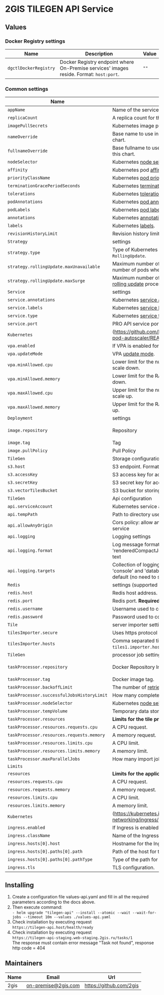 # 2GIS TILEGEN API Service

## Values

### Docker Registry settings

| Name                  | Description                                                                             | Value |
| --------------------- | --------------------------------------------------------------------------------------- | ----- |
| `dgctlDockerRegistry` | Docker Registry endpoint where On-Premise services' images reside. Format: `host:port`. | `""`  |

### **Common settings**

| Name                                       | Description                                                                                                                                                                                              | Value                               |
| ------------------------------------------ | -------------------------------------------------------------------------------------------------------------------------------------------------------------------------------------------------------- | ----------------------------------- |
| `appName`                                  | Name of the service.                                                                                                                                                                                     | `tilegen-api`                       |
| `replicaCount`                             | A replica count for the pod.                                                                                                                                                                             | `1`                                 |
| `imagePullSecrets`                         | Kubernetes image pull secrets.                                                                                                                                                                           | `[]`                                |
| `nameOverride`                             | Base name to use in all the Kubernetes entities deployed by this chart.                                                                                                                                  | `""`                                |
| `fullnameOverride`                         | Base fullname to use in all the Kubernetes entities deployed by this chart.                                                                                                                              | `""`                                |
| `nodeSelector`                             | Kubernetes [node selectors](https://kubernetes.io/docs/concepts/scheduling-eviction/assign-pod-node/#nodeselector).                                                                                      | `{}`                                |
| `affinity`                                 | Kubernetes pod [affinity settings](https://kubernetes.io/docs/concepts/scheduling-eviction/assign-pod-node/#node-affinity).                                                                              | `{}`                                |
| `priorityClassName`                        | Kubernetes [pod priority](https://kubernetes.io/docs/concepts/scheduling-eviction/pod-priority-preemption/).                                                                                             | `""`                                |
| `terminationGracePeriodSeconds`            | Kubernetes [termination grace period](https://kubernetes.io/docs/concepts/containers/container-lifecycle-hooks/).                                                                                        | `60`                                |
| `tolerations`                              | Kubernetes [tolerations](https://kubernetes.io/docs/concepts/scheduling-eviction/taint-and-toleration/) settings.                                                                                        | `[]`                                |
| `podAnnotations`                           | Kubernetes [pod annotations](https://kubernetes.io/docs/concepts/overview/working-with-objects/annotations/).                                                                                            | `{}`                                |
| `podLabels`                                | Kubernetes [pod labels](https://kubernetes.io/docs/concepts/overview/working-with-objects/labels/).                                                                                                      | `{}`                                |
| `annotations`                              | Kubernetes [annotations](https://kubernetes.io/docs/concepts/overview/working-with-objects/annotations/).                                                                                                | `{}`                                |
| `labels`                                   | Kubernetes [labels](https://kubernetes.io/docs/concepts/overview/working-with-objects/labels/).                                                                                                          | `{}`                                |
| `revisionHistoryLimit`                     | Revision history limit (used for [rolling back](https://kubernetes.io/docs/concepts/configuration/manage-resources-containers/) a deployment).                                                           | `3`                                 |
| `Strategy`                                 | settings                                                                                                                                                                                                 |                                     |
| `strategy.type`                            | Type of Kubernetes deployment. Can be `Recreate` or `RollingUpdate`.                                                                                                                                     | `RollingUpdate`                     |
| `strategy.rollingUpdate.maxUnavailable`    | Maximum number of pods that can be created over the desired number of pods when doing [rolling update](https://kubernetes.io/docs/concepts/workloads/controllers/deployment/#rolling-update-deployment). | `0`                                 |
| `strategy.rollingUpdate.maxSurge`          | Maximum number of pods that can be unavailable during the [rolling update](https://kubernetes.io/docs/concepts/workloads/controllers/deployment/#rolling-update-deployment) process.                     | `1`                                 |
| `Service`                                  | settings                                                                                                                                                                                                 |                                     |
| `service.annotations`                      | Kubernetes [service annotations](https://kubernetes.io/docs/concepts/overview/working-with-objects/annotations/)                                                                                         | `{}`                                |
| `service.labels`                           | Kubernetes [service labels](https://kubernetes.io/docs/concepts/overview/working-with-objects/labels/).                                                                                                  | `{}`                                |
| `service.type`                             | Kubernetes [service type](https://kubernetes.io/docs/concepts/services-networking/service/#publishing-services-service-types).                                                                           | `ClusterIP`                         |
| `service.port`                             | PRO API service port.                                                                                                                                                                                    | `80`                                |
| `Kubernetes`                               | (https://github.com/kubernetes/autoscaler/blob/master/vertical-pod-autoscaler/README.md) settings                                                                                                        |                                     |
| `vpa.enabled`                              | If VPA is enabled for the service.                                                                                                                                                                       | `false`                             |
| `vpa.updateMode`                           | VPA [update mode](https://github.com/kubernetes/autoscaler/tree/master/vertical-pod-autoscaler#quick-start).                                                                                             | `Auto`                              |
| `vpa.minAllowed.cpu`                       | Lower limit for the number of CPUs to which the autoscaler can scale down.                                                                                                                               | `100m`                              |
| `vpa.minAllowed.memory`                    | Lower limit for the RAM size to which the autoscaler can scale down.                                                                                                                                     | `256M`                              |
| `vpa.maxAllowed.cpu`                       | Upper limit for the number of CPUs to which the autoscaler can scale up.                                                                                                                                 | `1`                                 |
| `vpa.maxAllowed.memory`                    | Upper limit for the RAM size to which the autoscaler can scale up.                                                                                                                                       | `1024M`                             |
| `Deployment`                               | settings                                                                                                                                                                                                 |                                     |
| `image.repository`                         | Repository                                                                                                                                                                                               | `2gis-on-premise/tilegen-api`       |
| `image.tag`                                | Tag                                                                                                                                                                                                      | `1.1.6`                             |
| `image.pullPolicy`                         | Pull Policy                                                                                                                                                                                              | `IfNotPresent`                      |
| `TileGen`                                  | Storage configuration                                                                                                                                                                                    |                                     |
| `s3.host`                                  | S3 endpoint. Format: `host:port`. **Required**                                                                                                                                                           | `""`                                |
| `s3.accessKey`                             | S3 access key for accessing the bucket. **Required**                                                                                                                                                     | `""`                                |
| `s3.secretKey`                             | S3 secret key for accessing the bucket. **Required**                                                                                                                                                     | `""`                                |
| `s3.vectorTilesBucket`                     | S3 bucket for storing vector tiles data. **Required**                                                                                                                                                    | `""`                                |
| `TileGen`                                  | Api configuration                                                                                                                                                                                        |                                     |
| `api.serviceAccount`                       | Kubernetes service account                                                                                                                                                                               | `runner`                            |
| `api.tempPath`                             | Path to directory used for temp data                                                                                                                                                                     | `/tmp`                              |
| `api.allowAnyOrigin`                       | Cors policy: allow any origin to perform requests to pro-api service                                                                                                                                     | `false`                             |
| `api.logging`                              | Logging settings                                                                                                                                                                                         |                                     |
| `api.logging.format`                       | Log message format, possible options: 'default' - compact json, 'renderedCompactJson' - rendered json format, 'simple' - plain text                                                                      | `simple`                            |
| `api.logging.targets`                      | Collection of logging targets divided by comma. Currently only 'console' and 'database' are supported. Console is used by default (no need to specify).                                                  | `""`                                |
| `Redis`                                    | settings (supported version 6.x)                                                                                                                                                                         |                                     |
| `redis.host`                               | Redis host address. **Required**                                                                                                                                                                         | `""`                                |
| `redis.port`                               | Redis port. **Required**                                                                                                                                                                                 | `6379`                              |
| `redis.username`                           | Username used to connect to Redis                                                                                                                                                                        | `""`                                |
| `redis.password`                           | Password used to connect to Redis                                                                                                                                                                        | `""`                                |
| `Tile`                                     | server importer settings                                                                                                                                                                                 |                                     |
| `tilesImporter.secure`                     | Uses https protocol                                                                                                                                                                                      | `false`                             |
| `tilesImporter.hosts`                      | Comma separated tile server importer hosts. Example: `tiles1.importer.host,tiles2.importer.host` **Required**                                                                                            | `""`                                |
| `TileGen`                                  | processor job settings                                                                                                                                                                                   |                                     |
| `taskProcessor.repository`                 | Docker Repository Image.                                                                                                                                                                                 | `2gis-on-premise/tilegen-processor` |
| `taskProcessor.tag`                        | Docker image tag.                                                                                                                                                                                        | `1.1.6`                             |
| `taskProcessor.backoffLimit`               | The number of [retries](https://kubernetes.io/docs/concepts/workloads/controllers/job/#pod-backoff-failure-policy) before considering a Job as failed.                                                   | `1`                                 |
| `taskProcessor.successfulJobsHistoryLimit` | How many completed and failed jobs should be kept. See [docs](https://kubernetes.io/docs/tasks/job/automated-tasks-with-cron-jobs/#jobs-history-limits).                                                 | `5`                                 |
| `taskProcessor.nodeSelector`               | Kubernetes [node selectors](https://kubernetes.io/docs/concepts/scheduling-eviction/assign-pod-node/#nodeselector).                                                                                      | `{}`                                |
| `taskProcessor.tempVolume`                 | Temporary data storage volume                                                                                                                                                                            | `{}`                                |
| `taskProcessor.resources`                  | **Limits for the tile processor job**                                                                                                                                                                    |                                     |
| `taskProcessor.resources.requests.cpu`     | A CPU request.                                                                                                                                                                                           | `1`                                 |
| `taskProcessor.resources.requests.memory`  | A memory request.                                                                                                                                                                                        | `1Gi`                               |
| `taskProcessor.resources.limits.cpu`       | A CPU limit.                                                                                                                                                                                             | `4`                                 |
| `taskProcessor.resources.limits.memory`    | A memory limit.                                                                                                                                                                                          | `24Gi`                              |
| `taskProcessor.maxParallelJobs`            | How many import jobs can be run simultaneously                                                                                                                                                           | `1`                                 |
| `Limits`                                   |                                                                                                                                                                                                          |                                     |
| `resources`                                | **Limits for the application service**                                                                                                                                                                   |                                     |
| `resources.requests.cpu`                   | A CPU request.                                                                                                                                                                                           | `400m`                              |
| `resources.requests.memory`                | A memory request.                                                                                                                                                                                        | `256M`                              |
| `resources.limits.cpu`                     | A CPU limit.                                                                                                                                                                                             | `1`                                 |
| `resources.limits.memory`                  | A memory limit.                                                                                                                                                                                          | `1024M`                             |
| `Kubernetes`                               | (https://kubernetes.io/docs/concepts/services-networking/ingress/) settings                                                                                                                              |                                     |
| `ingress.enabled`                          | If Ingress is enabled for the service.                                                                                                                                                                   | `false`                             |
| `ingress.className`                        | Name of the Ingress controller class.                                                                                                                                                                    | `nginx`                             |
| `ingress.hosts[0].host`                    | Hostname for the Ingress service.                                                                                                                                                                        | `tilegen-api.host`                  |
| `ingress.hosts[0].paths[0].path`           | Path of the host for the Ingress service.                                                                                                                                                                | `/`                                 |
| `ingress.hosts[0].paths[0].pathType`       | Type of the path for the Ingress service.                                                                                                                                                                | `Prefix`                            |
| `ingress.tls`                              | TLS configuration.                                                                                                                                                                                       | `[]`                                |


## Installing

1. Create a configuration file values-api.yaml and fill in all the required parameters according to the docs above.
2. Then execute command:<br/>
`- helm upgrade "tilegen-api" --install --atomic --wait --wait-for-jobs --timeout 10m --values ./values-api.yaml`
3. Check installation by executing request<br/>
`https://tilegen-api.host/health/ready`
4. Check installation by executing request<br/>
`https://tilegen-api-staging.web-staging.2gis.ru/tasks/1`
<br/>The response must contain error message "Task not found", response http code = 404

## Maintainers

| Name | Email | Url |
| ---- | ------ | --- |
| 2gis | <on-premise@2gis.com> | <https://github.com/2gis> |
